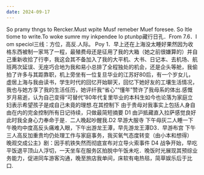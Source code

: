```yaml
---
date: 2024-09-17
---
```


So pramy thngs to Rercker.Must wpite Musf remeber Muef foresee.
So ltle tiome to write.To woke sumre my inkpendee  Io ptunbp藏行日孔．From 7.6．I om speciol三线：方位，高反.人际。
Poy 1．早上还在上海没太睡好果然因为收格东西被制一家骂了一程，最殖费母还是征用了我的大箱（她之前很嫌算的）并自己重新收拾了行李，我这会其不备加入了我的大平机、大书、日记本、去机场、航班两次延误、无座巧合地为我和易小总排了全程独处的机会，还是企头等舱，我偷拍了许多与其距靠职，机上旁坐有一位复旦华业的江苏好80后，有一个岁女儿，虚居上海与我由读书，学生时代的回忆开始聊天，回忆下她好友的工壤生活情况，我也与她方享了我的生活任历，她评纤我“省心”“懂年”赞许了我母系的体出.感慨岁月易逝，认为自己变得“可替代”80年代复里毕业的本科生如今也论落为家庭立妇表示希望孩子是成自己未竟的理想.在其控制下
由于贵母对我事实上包括人身自由在内的完金控制所有日记待续，只做最简短摘要
D1 由沪抵藏直入拉萨感觉良好 此时我全身心力奉命于是．二人晚起吵醒我.D2 早游大服寺 下午母灰二人睡一下午晚均中度高反头痛难入眼，下午出游龙王潭，早先游龙王潭D3．早游布宫 下午三人高反加重贵均仍处理工作与家庭事务，我买氧气态度转变（由小本和想得）
晚观交成公主》剧：因手机铁失然而彻底宣布对立导火索事件
D4 战争开始，早吃平饭退平顶山人浮切，一天坐车在服务区拍脱中午饭未吃．晚饭时光展现其预综业务能力，促进同车游客沟通，晚至旅店我单间，床软有电热毯，简草娱乐后于比口.
